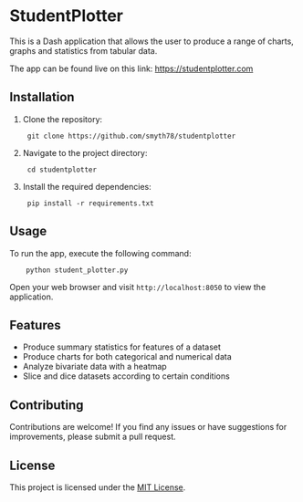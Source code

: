 # StudentPlotter

This is a Dash application that allows the user to produce a range of charts, graphs and statistics from tabular data.

The app can be found live on this link: https://studentplotter.com

## Installation

1. Clone the repository:

        git clone https://github.com/smyth78/studentplotter


2. Navigate to the project directory:

        cd studentplotter


3. Install the required dependencies:


        pip install -r requirements.txt

## Usage

To run the  app, execute the following command:


        python student_plotter.py

Open your web browser and visit `http://localhost:8050` to view the application.

## Features

- Produce summary statistics for features of a dataset
- Produce charts for both categorical and numerical data
- Analyze bivariate data with a heatmap
- Slice and dice datasets according to certain conditions

## Contributing

Contributions are welcome! If you find any issues or have suggestions for improvements, please submit a pull request.

## License

This project is licensed under the [MIT License](LICENSE).

  
